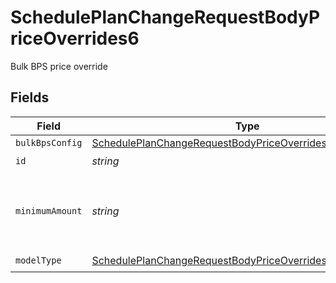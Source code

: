 # SchedulePlanChangeRequestBodyPriceOverrides6

Bulk BPS price override


## Fields

| Field                                                                                                                                             | Type                                                                                                                                              | Required                                                                                                                                          | Description                                                                                                                                       | Example                                                                                                                                           |
| ------------------------------------------------------------------------------------------------------------------------------------------------- | ------------------------------------------------------------------------------------------------------------------------------------------------- | ------------------------------------------------------------------------------------------------------------------------------------------------- | ------------------------------------------------------------------------------------------------------------------------------------------------- | ------------------------------------------------------------------------------------------------------------------------------------------------- |
| `bulkBpsConfig`                                                                                                                                   | [SchedulePlanChangeRequestBodyPriceOverrides6BulkBpsConfig](../../models/operations/scheduleplanchangerequestbodypriceoverrides6bulkbpsconfig.md) | :heavy_minus_sign:                                                                                                                                | N/A                                                                                                                                               |                                                                                                                                                   |
| `id`                                                                                                                                              | *string*                                                                                                                                          | :heavy_check_mark:                                                                                                                                | N/A                                                                                                                                               |                                                                                                                                                   |
| `minimumAmount`                                                                                                                                   | *string*                                                                                                                                          | :heavy_minus_sign:                                                                                                                                | The subscription's override minimum amount for this price.                                                                                        | 1.23                                                                                                                                              |
| `modelType`                                                                                                                                       | [SchedulePlanChangeRequestBodyPriceOverrides6ModelType](../../models/operations/scheduleplanchangerequestbodypriceoverrides6modeltype.md)         | :heavy_check_mark:                                                                                                                                | N/A                                                                                                                                               | bulk_bps                                                                                                                                          |